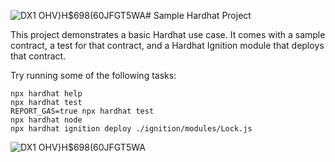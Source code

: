 ![DX1 OHV}H$698(60JFGT5WA](https://github.com/user-attachments/assets/131458f3-248b-4deb-aa6c-c0191cad987c)# Sample Hardhat Project

This project demonstrates a basic Hardhat use case. It comes with a sample contract, a test for that contract, and a Hardhat Ignition module that deploys that contract.

Try running some of the following tasks:

```shell
npx hardhat help
npx hardhat test
REPORT_GAS=true npx hardhat test
npx hardhat node
npx hardhat ignition deploy ./ignition/modules/Lock.js
```

![DX1 OHV}H$698(60JFGT5WA](https://github.com/user-attachments/assets/50beb267-aaab-4dfe-b772-2cebc376e1db)

